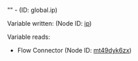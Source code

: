 "" - (ID: global.ip)

Variable written:
 (Node ID: [ip](../nodes/ip.md))

Variable reads:
* Flow Connector (Node ID: [mt49dyk6zx](../nodes/mt49dyk6zx.md))
